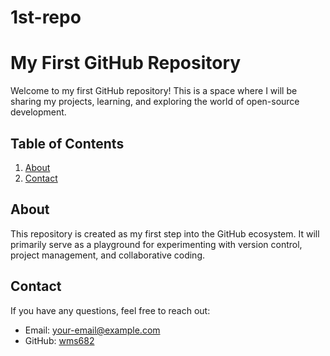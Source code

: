 # 1st-repo
# My First GitHub Repository

Welcome to my first GitHub repository! This is a space where I will be sharing my projects, learning, and exploring the world of open-source development.

## Table of Contents

1. [About](#about)
7. [Contact](#contact)

## About

This repository is created as my first step into the GitHub ecosystem. It will primarily serve as a playground for experimenting with version control, project management, and collaborative coding.

## Contact

If you have any questions, feel free to reach out:

- Email: your-email@example.com
- GitHub: [wms682](https://github.com/wms682)


